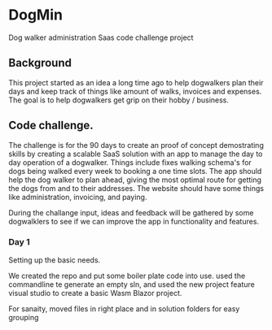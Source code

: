 # DogMin
Dog walker administration Saas code challenge project

## Background
This project started as an idea a long time ago to help dogwalkers plan their days and keep track of things like amount of walks, invoices and expenses. The goal is to help dogwalkers get grip on their hobby / business. 

## Code challenge.

The challenge is for the 90 days to create an proof of concept demostrating skills by creating a scalable SaaS solution with an app to manage the day to day operation of a dogwalker. Things include fixes walking schema's for dogs being walked every week to booking a one time slots. The app should help the dog walker to plan ahead, giving the most optimal route for getting the dogs from and to their addresses. The website should have some things like administration, invoicing, and paying. 

During the challange input, ideas and feedback will be gathered by some dogwalklers to see if we can improve the app in functionality and features. 

### Day 1

Setting up the basic needs. 

We created the repo and put some boiler plate code into use. 
used the commandline te generate an empty sln, and used the new project feature visual studio to create a basic Wasm Blazor project. 

For sanaity, moved files in right place and in solution folders for easy grouping
